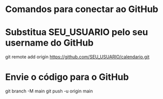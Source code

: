 # Comandos para conectar ao GitHub

# Substitua SEU_USUARIO pelo seu username do GitHub
git remote add origin https://github.com/SEU_USUARIO/calendario.git

# Envie o código para o GitHub
git branch -M main
git push -u origin main
